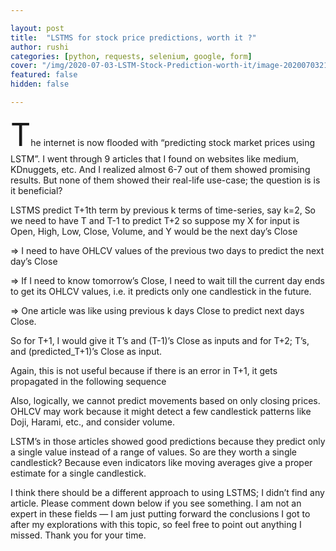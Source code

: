 ```yaml
---

layout: post
title:  "LSTMS for stock price predictions, worth it ?"
author: rushi
categories: [python, requests, selenium, google, form]
cover: "/img/2020-07-03-LSTM-Stock-Prediction-worth-it/image-20200703211002786.png"
featured: false
hidden: false

---
```





<span style="font-size:50px;">T</span>he internet is now flooded with “predicting stock market prices using LSTM”. I went through 9 articles that I found on websites like medium, KDnuggets, etc. And I realized almost 6-7 out of them showed promising results. But none of them showed their real-life use-case; the question is is it beneficial?

LSTMS predict T+1th term by previous k terms of time-series, say k=2, So we need to have T and T-1 to predict T+2
so suppose my X for input is Open, High, Low, Close, Volume, and Y would be the next day’s Close

=> I need to have OHLCV values of the previous two days to predict the next day’s Close

=> If I need to know tomorrow’s Close, I need to wait till the current day ends to get its OHLCV values, i.e. it predicts only one candlestick in the future.

=> One article was like using previous k days Close to predict next days Close. 

So for T+1, I would give it T’s and (T-1)’s Close as inputs and for T+2; T’s, and (predicted_T+1)’s Close as input. 

Again, this is not useful because if there is an error in T+1, it gets propagated in the following sequence 

Also, logically, we cannot predict movements based on only closing prices. OHLCV may work because it might detect a few candlestick patterns like Doji, Harami, etc., and consider volume.

LSTM’s in those articles showed good predictions because they predict only a single value instead of a range of values. So are they worth a single candlestick? Because even indicators like moving averages give a proper estimate for a single candlestick.

I think there should be a different approach to using LSTMS; I didn’t find any article. Please comment down below if you see something.
I am not an expert in these fields — I am just putting forward the conclusions I got to after my explorations with this topic, so feel free to point out anything I missed. Thank you for your time.